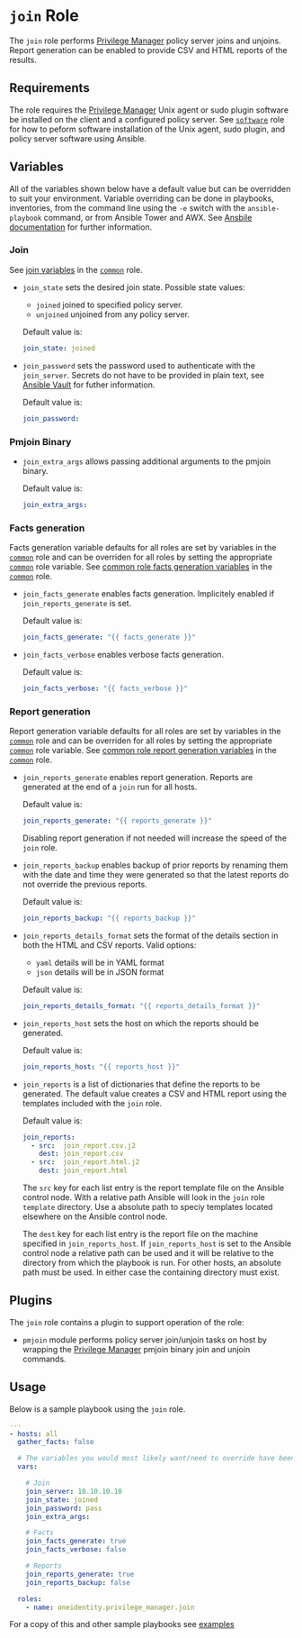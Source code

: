 # `join` Role

The `join` role performs [Privilege Manager](https://www.oneidentity.com/products/privilege-manager-for-sudo/) policy server joins and unjoins.  Report generation can be enabled to provide CSV and HTML reports of the results.

## Requirements

The role requires the [Privilege Manager](https://www.oneidentity.com/products/privilege-manager-for-sudo/) Unix agent or sudo plugin software be installed on the client and a configured policy server.  See [`software`](../software/README.md) role for how to peform software installation of the Unix agent, sudo plugin, and policy server software using Ansible.

## Variables

All of the variables shown below have a default value but can be overridden to suit your environment.  Variable overriding can be done in playbooks, inventories, from the command line using the `-e` switch with the `ansible-playbook` command, or from Ansible Tower and AWX.  See [Ansbile documentation](https://docs.ansible.com/ansible/latest/user_guide/playbooks_variables.html) for further information.

### Join

See [join variables](../common/README.md#join-settings) in the [`common`](../common/README.md) role.

* `join_state` sets the desired join state.  Possible state values:

    * `joined` joined to specified policy server.
    * `unjoined` unjoined from any policy server.

    Default value is:
    ```yaml
    join_state: joined
    ```

* `join_password` sets the password used to authenticate with the `join_server`.  Secrets do not have to be provided in plain text, see [Ansible Vault](https://docs.ansible.com/ansible/latest/user_guide/vault.html) for futher information.

    Default value is:
    ```yaml
    join_password:
    ```

### Pmjoin Binary

* `join_extra_args` allows passing additional arguments to the pmjoin binary.

    Default value is:
    ```yaml
    join_extra_args:
    ```

### Facts generation

Facts generation variable defaults for all roles are set by variables in the [`common`](../common/README.md) role and can be overriden for all roles by setting the appropriate [`common`](../common/README.md) role variable.  See [common role facts generation variables](../common/README.md#facts-generation) in the [`common`](../common/README.md) role.

* `join_facts_generate` enables facts generation.  Implicitely enabled if `join_reports_generate` is set.

    Default value is:
    ```yaml
    join_facts_generate: "{{ facts_generate }}"
    ```

* `join_facts_verbose` enables verbose facts generation.

    Default value is:
    ```yaml
    join_facts_verbose: "{{ facts_verbose }}"
    ```

### Report generation

Report generation variable defaults for all roles are set by variables in the [`common`](../common/README.md) role and can be overriden for all roles by setting the appropriate [`common`](../common/README.md) role variable.  See [common role report generation variables](../common/README.md#report-generation) in the [`common`](../common/README.md) role.

* `join_reports_generate` enables report generation.  Reports are generated at the end of a `join` run for all hosts.

    Default value is:
    ```yaml
    join_reports_generate: "{{ reports_generate }}"
    ```

  Disabling report generation if not needed will increase the speed of the `join` role.

* `join_reports_backup` enables backup of prior reports by renaming them with the date and time they were generated so that the latest reports do not override the previous reports.

    Default value is:
    ```yaml
    join_reports_backup: "{{ reports_backup }}"

    ```

* `join_reports_details_format` sets the format of the details section in both the HTML and CSV reports.  Valid options:
    * `yaml` details will be in YAML format
    * `json` details will be in JSON format

    Default value is:
    ```yaml
    join_reports_details_format: "{{ reports_details_format }}"

    ```

* `join_reports_host` sets the host on which the reports should be generated.

    Default value is:
    ```yaml
    join_reports_host: "{{ reports_host }}"
    ```

* `join_reports` is a list of dictionaries that define the reports to be generated.  The default value creates a CSV and HTML report using the templates included with the `join` role.

  Default value is:
    ```yaml
    join_reports:
      - src:  join_report.csv.j2
        dest: join_report.csv
      - src:  join_report.html.j2
        dest: join_report.html
    ```

  The `src` key for each list entry is the report template file on the Ansible control node.  With a relative path Ansible will look in the `join` role `template` directory.  Use a absolute path to speciy templates located elsewhere on the Ansible control node.

  The `dest` key for each list entry is the report file on the machine specified in `join_reports_host`.  If `join_reports_host` is set to the Ansible control node a relative path can be used and it will be relative to the directory from which the playbook is run.  For other hosts, an absolute path must be used.  In either case the containing directory must exist.

## Plugins

The `join` role contains a plugin to support operation of the role:

* `pmjoin` module performs policy server join/unjoin tasks on host by wrapping the [Privilege Manager](https://www.oneidentity.com/products/privilege-manager-for-sudo/) pmjoin binary join and unjoin commands.

## Usage

Below is a sample playbook using the `join` role.

```yaml
---
- hosts: all
  gather_facts: false

  # The variables you would most likely want/need to override have been included
  vars:

    # Join
    join_server: 10.10.10.10
    join_state: joined
    join_password: pass
    join_extra_args:

    # Facts
    join_facts_generate: true
    join_facts_verbose: false

    # Reports
    join_reports_generate: true
    join_reports_backup: false

  roles:
    - name: oneidentity.privilege_manager.join
```

For a copy of this and other sample playbooks see [examples](../../examples/README.md)
